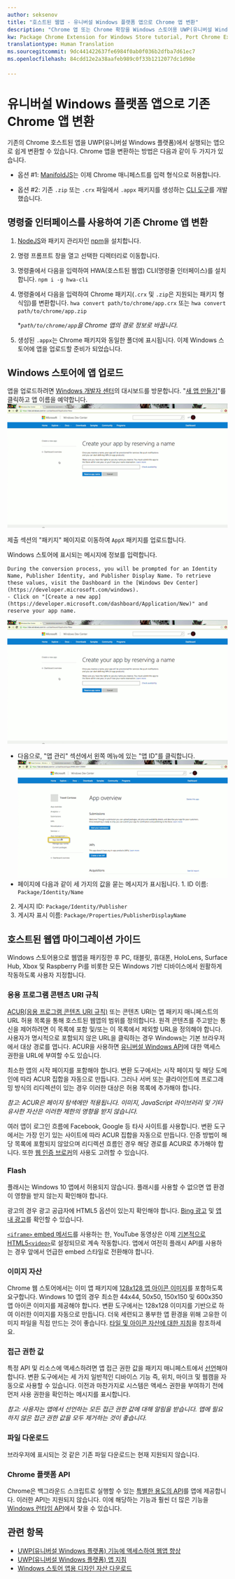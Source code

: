 ```yaml
---
author: seksenov
title: "호스트된 웹앱 - 유니버설 Windows 플랫폼 앱으로 Chrome 앱 변환"
description: "Chrome 앱 또는 Chrome 확장을 Windows 스토어용 UWP(유니버설 Windows 플랫폼) 앱으로 변환합니다."
kw: Package Chrome Extension for Windows Store tutorial, Port Chrome Extension to Windows 10, How to convert Chrome App to Windows, How to add Chrome Extension to Windows Store, hwa-cli, Hosted Web Apps Command Line Interface CLI Tool, Install Chrome Extension on Windows 10 Device, convert .crx to .AppX
translationtype: Human Translation
ms.sourcegitcommit: 9dc441422637fe6984f0ab0f036b2dfba7d61ec7
ms.openlocfilehash: 84cdd12e2a38aafeb989c0f33b1212077dc1d98e

---
```


# <a name="convert-your-existing-chrome-app-to-a-universal-windows-platform-app"></a>유니버설 Windows 플랫폼 앱으로 기존 Chrome 앱 변환

기존의 Chrome 호스트된 앱을 UWP(유니버설 Windows 플랫폼)에서 실행되는 앱으로 쉽게 변환할 수 있습니다. Chrome 앱을 변환하는 방법은 다음과 같이 두 가지가 있습니다.

- 옵션 #1: [ManifoldJS](http://manifoldjs.com/)는 이제 Chrome 매니페스트를 입력 형식으로 허용합니다. 

- 옵션 #2: 기존 `.zip` 또는 `.crx` 파일에서 `.appx` 패키지를 생성하는 [CLI 도구](https://github.com/MicrosoftEdge/hwa-cli)를 개발했습니다.

## <a name="convert-your-existing-chrome-app-using-the-command-line-interface"></a>명령줄 인터페이스를 사용하여 기존 Chrome 앱 변환

1. [NodeJS](https://nodejs.org/en/)와 패키지 관리자인 [npm](https://www.npmjs.com/)을 설치합니다. 


2. 명령 프롬프트 창을 열고 선택한 디렉터리로 이동합니다.


3. 명령줄에서 다음을 입력하여 HWA(호스트된 웹앱) CLI(명령줄 인터페이스)를 설치합니다. `npm i -g hwa-cli`

4. 명령줄에서 다음을 입력하여 Chrome 패키지(`.crx` 및 `.zip`은 지원되는 패키지 형식임)를 변환합니다. `hwa convert path/to/chrome/app.crx` 또는 `hwa convert path/to/chrome/app.zip`

    **`path/to/chrome/app`을 Chrome 앱의 경로 정보로 바꿉니다.*
    
5. 생성된 `.appx`는 Chrome 패키지와 동일한 폴더에 표시됩니다. 이제 Windows 스토어에 앱을 업로드할 준비가 되었습니다. 

## <a name="uploading-your-app-to-the-windows-store"></a>Windows 스토어에 앱 업로드

앱을 업로드하려면 [Windows 개발자 센터](https://developer.microsoft.com/windows)의 대시보드를 방문합니다. "[새 앱 만들기](https://developer.microsoft.com/dashboard/Application/New)"를 클릭하고 앱 이름을 예약합니다.
![Windows 개발자 센터 대시보드에서 이름 예약](images/hwa-to-uwp/reserve_a_name.png)


제출 섹션의 "패키지" 페이지로 이동하여 `AppX` 패키지를 업로드합니다.

Windows 스토어에 표시되는 메시지에 정보를 입력합니다.

    During the conversion process, you will be prompted for an Identity Name, Publisher Identity, and Publisher Display Name. To retrieve these values, visit the Dashboard in the [Windows Dev Center](https://developer.microsoft.com/windows).
    - Click on "[Create a new app](https://developer.microsoft.com/dashboard/Application/New)" and reserve your app name.
![Windows 개발자 센터 대시보드에서 이름 예약](images/hwa-to-uwp/reserve_a_name.png)
 - 다음으로, "앱 관리" 섹션에서 왼쪽 메뉴에 있는 "앱 ID"를 클릭합니다.
    ![Windows 개발자 센터 대시보드 앱 ID](images/hwa-to-uwp/app_identity.png)
 - 페이지에 다음과 같이 세 가지의 값을 묻는 메시지가 표시됩니다. 1. ID 이름: `Package/Identity/Name`
 2. 게시지 ID: `Package/Identity/Publisher`
 3. 게시자 표시 이름: `Package/Properties/PublisherDisplayName`


## <a name="guide-for-migrating-your-hosted-web-app"></a>호스트된 웹앱 마이그레이션 가이드

Windows 스토어용으로 웹앱을 패키징한 후 PC, 태블릿, 휴대폰, HoloLens, Surface Hub, Xbox 및 Raspberry Pi를 비롯한 모든 Windows 기반 디바이스에서 원활하게 작동하도록 사용자 지정합니다.

### <a name="application-content-uri-rules"></a>응용 프로그램 콘텐츠 URI 규칙

[ACUR(응용 프로그램 콘텐츠 URI 규칙)](/hwa-access-features.md) 또는 콘텐츠 URI는 앱 패키지 매니페스트의 URL 허용 목록을 통해 호스트된 웹앱의 범위를 정의합니다. 원격 콘텐츠를 주고받는 통신을 제어하려면 이 목록에 포함 및/또는 이 목록에서 제외할 URL을 정의해야 합니다. 사용자가 명시적으로 포함되지 않은 URL을 클릭하는 경우 Windows는 기본 브라우저에서 대상 경로를 엽니다. ACUR을 사용하면 [유니버설 Windows API](https://msdn.microsoft.com/library/windows/apps/br211377.aspx)에 대한 액세스 권한을 URL에 부여할 수도 있습니다.

최소한 앱의 시작 페이지를 포함해야 합니다. 변환 도구에서는 시작 페이지 및 해당 도메인에 따라 ACUR 집합을 자동으로 만듭니다. 그러나 서버 또는 클라이언트에 프로그래밍 방식의 리디렉션이 있는 경우 이러한 대상은 허용 목록에 추가해야 합니다.

*참고: ACUR은 페이지 탐색에만 적용됩니다. 이미지, JavaScript 라이브러리 및 기타 유사한 자산은 이러한 제한의 영향을 받지 않습니다.*

여러 앱이 로그인 흐름에 Facebook, Google 등 타사 사이트를 사용합니다. 변환 도구에서는 가장 인기 있는 사이트에 따라 ACUR 집합을 자동으로 만듭니다. 인증 방법이 해당 목록에 포함되지 않았으며 리디렉션 흐름인 경우 해당 경로를 ACUR로 추가해야 합니다. 또한 [웹 인증 브로커](/hwa-access-features.md)의 사용도 고려할 수 있습니다.

### <a name="flash"></a>Flash

플래시는 Windows 10 앱에서 허용되지 않습니다. 플래시를 사용할 수 없으면 앱 환경이 영향을 받지 않는지 확인해야 합니다.

광고의 경우 광고 공급자에 HTML5 옵션이 있는지 확인해야 합니다. [Bing 광고](https://bingads.microsoft.com/) 및 [앱 내 광고](http://adsinapps.microsoft.com/)를 확인할 수 있습니다.

[`<iframe>` embed 메서드](https://developers.google.com/youtube/iframe_api_reference)를 사용하는 한, YouTube 동영상은 이제 [기본적으로 HTML5`<video>`](http://youtube-eng.blogspot.com/2015/01/youtube-now-defaults-to-html5_27.html)로 설정되므로 계속 작동합니다. 앱에서 여전히 플래시 API를 사용하는 경우 앞에서 언급한 embed 스타일로 전환해야 합니다.

### <a name="image-assets"></a>이미지 자산

Chrome 웹 스토어에서는 이미 앱 패키지에 [128x128 앱 아이콘 이미지](https://developer.chrome.com/webstore/images)를 포함하도록 요구합니다. Windows 10 앱의 경우 최소한 44x44, 50x50, 150x150 및 600x350 앱 아이콘 이미지를 제공해야 합니다. 변환 도구에서는 128x128 이미지를 기반으로 하여 이러한 이미지를 자동으로 만듭니다. 더욱 세련되고 풍부한 앱 환경을 위해 고유한 이미지 파일을 직접 만드는 것이 좋습니다. [타일 및 아이콘 자산에 대한 지침](https://msdn.microsoft.com/library/windows/apps/mt412102.aspx)을 참조하세요.

### <a name="capabilities"></a>접근 권한 값

특정 API 및 리소스에 액세스하려면 앱 접근 권한 값을 패키지 매니페스트에서 [선언](https://msdn.microsoft.com/windows/uwp/packaging/app-capability-declarations)해야 합니다. 변환 도구에서는 세 가지 일반적인 디바이스 기능 즉, 위치, 마이크 및 웹캠을 자동으로 사용할 수 있습니다. 이전과 마찬가지로 시스템은 액세스 권한을 부여하기 전에 먼저 사용 권한을 확인하는 메시지를 표시합니다.

*참고: 사용자는 앱에서 선언하는 모든 접근 권한 값에 대해 알림을 받습니다. 앱에 필요하지 않은 접근 권한 값을 모두 제거하는 것이 좋습니다.*

### <a name="file-downloads"></a>파일 다운로드

브라우저에 표시되는 것 같은 기존 파일 다운로드는 현재 지원되지 않습니다.

### <a name="chrome-platform-apis"></a>Chrome 플랫폼 API

Chrome은 백그라운드 스크립트로 실행할 수 있는 [특별한 용도의 API](https://developer.chrome.com/apps/api_index)를 앱에 제공합니다. 이러한 API는 지원되지 않습니다. 이에 해당하는 기능과 훨씬 더 많은 기능을 [Windows 런타임 API](https://msdn.microsoft.com/library/windows/apps/br211377.aspx)에서 찾을 수 있습니다.

## <a name="related-topics"></a>관련 항목

- [UWP(유니버설 Windows 플랫폼) 기능에 액세스하여 웹앱 향상](/hwa-access-features.md)
- [UWP(유니버설 Windows 플랫폼) 앱 지침](http://go.microsoft.com/fwlink/p/?LinkID=397871)
- [Windows 스토어 앱용 디자인 자산 다운로드](https://msdn.microsoft.com/library/windows/apps/xaml/bg125377.aspx)



<!--HONumber=Dec16_HO1-->


